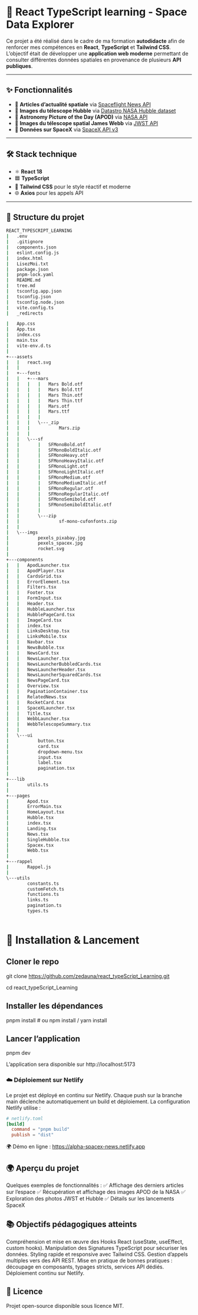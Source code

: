 # 🌌 React TypeScript learning - Space Data Explorer  

Ce projet a été réalisé dans le cadre de ma formation **autodidacte** afin de renforcer mes compétences en **React**, **TypeScript** et **Tailwind CSS**.  
L’objectif était de développer une **application web moderne** permettant de consulter différentes données spatiales en provenance de plusieurs **API publiques**.

---

## ✨ Fonctionnalités

- 🔭 **Articles d’actualité spatiale** via [Spaceflight News API](https://api.spaceflightnewsapi.net/v4/articles/)  
- 🌠 **Images du télescope Hubble** via [Datastro NASA Hubble dataset](https://www.datastro.eu/)  
- 📸 **Astronomy Picture of the Day (APOD)** via [NASA API](https://api.nasa.gov/)  
- 🌌 **Images du télescope spatial James Webb** via [JWST API](https://api.jwstapi.com/)  
- 🚀 **Données sur SpaceX** via [SpaceX API v3](https://github.com/r-spacex/SpaceX-API)

---

## 🛠️ Stack technique

- ⚛️ **React 18**  
- 🟦 **TypeScript**  
- 🎨 **Tailwind CSS** pour le style réactif et moderne  
- 🌐 **Axios** pour les appels API  

---

## 📂 Structure du projet

```bash
REACT_TYPESCRIPT_LEARNING
|   .env
|   .gitignore
|   components.json
|   eslint.config.js
|   index.html
|   LisezMoi.txt
|   package.json
|   pnpm-lock.yaml
|   README.md
|   tree.md
|   tsconfig.app.json
|   tsconfig.json
|   tsconfig.node.json
|   vite.config.ts
|   _redirects

|   App.css
|   App.tsx
|   index.css
|   main.tsx
|   vite-env.d.ts
|   
+---assets
|   |   react.svg
|   |   
|   +---fonts
|   |   +---mars
|   |   |   |   Mars Bold.otf
|   |   |   |   Mars Bold.ttf
|   |   |   |   Mars Thin.otf
|   |   |   |   Mars Thin.ttf
|   |   |   |   Mars.otf
|   |   |   |   Mars.ttf
|   |   |   |   
|   |   |   \---_zip
|   |   |           Mars.zip
|   |   |           
|   |   \---sf
|   |       |   SFMonoBold.otf
|   |       |   SFMonoBoldItalic.otf
|   |       |   SFMonoHeavy.otf
|   |       |   SFMonoHeavyItalic.otf
|   |       |   SFMonoLight.otf
|   |       |   SFMonoLightItalic.otf
|   |       |   SFMonoMedium.otf
|   |       |   SFMonoMediumItalic.otf
|   |       |   SFMonoRegular.otf
|   |       |   SFMonoRegularItalic.otf
|   |       |   SFMonoSemibold.otf
|   |       |   SFMonoSemiboldItalic.otf
|   |       |   
|   |       \---zip
|   |               sf-mono-cufonfonts.zip
|   |               
|   \---imgs
|           pexels_pixabay.jpg
|           pexels_spacex.jpg
|           rocket.svg
|           
+---components
|   |   ApodLauncher.tsx
|   |   ApodPlayer.tsx
|   |   CardsGrid.tsx
|   |   ErrorElement.tsx
|   |   Filters.tsx
|   |   Footer.tsx
|   |   FormInput.tsx
|   |   Header.tsx
|   |   HubbleLauncher.tsx
|   |   HubblePageCard.tsx
|   |   ImageCard.tsx
|   |   index.tsx
|   |   LinksDesktop.tsx
|   |   LinksMobile.tsx
|   |   Navbar.tsx
|   |   NewsBubble.tsx
|   |   NewsCard.tsx
|   |   NewsLauncher.tsx
|   |   NewsLauncherBubbledCards.tsx
|   |   NewsLauncherHeader.tsx
|   |   NewsLauncherSquaredCards.tsx
|   |   NewsPageCard.tsx
|   |   Overview.tsx
|   |   PaginationContainer.tsx
|   |   RelatedNews.tsx
|   |   RocketCard.tsx
|   |   SpaceXLauncher.tsx
|   |   Title.tsx
|   |   WebbLauncher.tsx
|   |   WebbTelescopeSummary.tsx
|   |   
|   \---ui
|           button.tsx
|           card.tsx
|           dropdown-menu.tsx
|           input.tsx
|           label.tsx
|           pagination.tsx
|           
+---lib
|       utils.ts
|       
+---pages
|       Apod.tsx
|       ErrorMain.tsx
|       HomeLayout.tsx
|       Hubble.tsx
|       index.tsx
|       Landing.tsx
|       News.tsx
|       SingleHubble.tsx
|       Spacex.tsx
|       Webb.tsx
|       
+---rappel
|       Rappel.js
|       
\---utils
        constants.ts
        customFetch.ts
        functions.ts
        links.ts
        pagination.ts
        types.ts
        
```
# 🚀 Installation & Lancement
## Cloner le repo
git clone https://github.com/zedauna/react_typeScript_Learning.git

cd react_typeScript_Learning

## Installer les dépendances
pnpm install   # ou npm install / yarn install

## Lancer l’application
pnpm dev

L’application sera disponible sur http://localhost:5173

### ☁️ Déploiement sur Netlify
Le projet est déployé en continu sur Netlify.
Chaque push sur la branche main déclenche automatiquement un build et déploiement.
La configuration Netlify utilise :

```toml
# netlify.toml
[build]
  command = "pnpm build"
  publish = "dist"

```
🌍 Démo en ligne : https://alpha-spacex-news.netlify.app

## 🌍 Aperçu du projet

Quelques exemples de fonctionnalités :
  ✅ Affichage des derniers articles sur l’espace
  ✅ Récupération et affichage des images APOD de la NASA
  ✅ Exploration des photos JWST et Hubble
  ✅ Détails sur les lancements SpaceX

## 📚 Objectifs pédagogiques atteints

Compréhension et mise en œuvre des Hooks React (useState, useEffect, custom hooks).
Manipulation des Signatures TypeScript pour sécuriser les données.
Styling rapide et responsive avec Tailwind CSS.
Gestion d’appels multiples vers des API REST.
Mise en pratique de bonnes pratiques : découpage en composants, typages stricts, services API dédiés.
Déploiement continu sur Netlify.

## 📜 Licence
Projet open-source disponible sous licence MIT.
